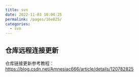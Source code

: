 ```yaml
---
title: svn
date: 2022-11-03 10:04:25
permalink: /pages/16e825/
categories:
  - svn
---
```


## 仓库远程连接更新

仓库链接更新参考教程：
https://blog.csdn.net/Amnesiac666/article/details/120782825

